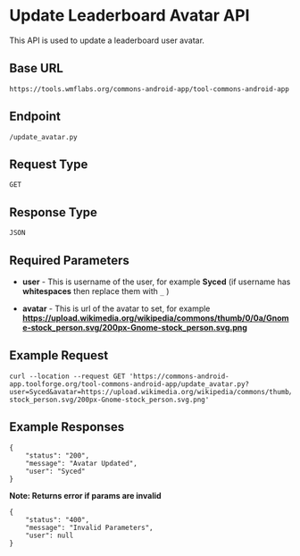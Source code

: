 # Update Leaderboard Avatar API

This API is used to update a leaderboard user avatar.

## Base URL
`https://tools.wmflabs.org/commons-android-app/tool-commons-android-app`

## Endpoint
`/update_avatar.py`

## Request Type
`GET`

## Response Type
`JSON`

## Required Parameters

- **user** - This is username of the user, for example **Syced** (if username has **whitespaces** then replace them with `_` )

- **avatar** - This is url of the avatar to set, for example **https://upload.wikimedia.org/wikipedia/commons/thumb/0/0a/Gnome-stock_person.svg/200px-Gnome-stock_person.svg.png**


## Example Request

```
curl --location --request GET 'https://commons-android-app.toolforge.org/tool-commons-android-app/update_avatar.py?user=Syced&avatar=https://upload.wikimedia.org/wikipedia/commons/thumb/0/0a/Gnome-stock_person.svg/200px-Gnome-stock_person.svg.png'
```

## Example Responses

```
{
    "status": "200",
    "message": "Avatar Updated",
    "user": "Syced"
}
```

**Note: Returns error if params are invalid**
```
{
    "status": "400",
    "message": "Invalid Parameters",
    "user": null
}
```